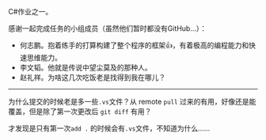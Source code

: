 C#作业之一。

感谢一起完成任务的小组成员（虽然他们暂时都没有GitHub...）：

- 何志鹏。抱着练手的打算构建了整个程序的框架:+1:，有着极高的编程能力和快速思维能力。
- 李文韬。他就是传说中望尘莫及的那种人。
- 赵礼祥。为啥这几次吃饭老是找得到我在哪儿？

---

为什么提交的时候老是多一些`.vs`文件？从 remote `pull` 过来的有用，好像还是能覆盖，但是除了第一次更改后 `git diff` 有用？

才发现是只有第一次`add .` 的时候会有`.vs`文件，不知道为什么……



